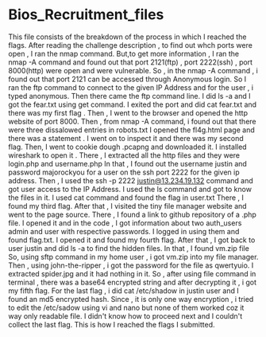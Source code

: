 # Bios_Recruitment_files
This file consists of the breakdown of the process in which I reached the flags.
After reading the challenge description , to find out whch ports were open , I ran the nmap command.
But,to get more information , I ran the nmap -A command and found out that port 2121(ftp) , port 2222(ssh) , port 8000(http) were open and were vulnerable.
So , in the nmap -A command , i found out that port 2121 can be accessed through Anonymous login. So I ran the ftp command to connect to the given IP Address and for the user , i typed anonymous.
Then there came the ftp command line. I did ls -a and I got the fear.txt using get command.
I exited the port and did cat fear.txt and there was my first flag .
Then , I went to the browser and opened the http website of port 8000.
Then , from nmap -A command, i found out that there were three dissalowed entries in robots.txt
I opened the fl4g.html page and there was a statement . I went on to inspect it and there was my second flag.
Then, I went to cookie dough .pcapng and downloaded it.
I installed wireshark to open it .
There , I extracted all the http files and they were login.php and username.php
In that , I found out the username justin and password majorockyou for a user on the ssh port 2222 for the given ip address.
Then , I used the ssh -p 2222 justin@13.234.19.132 command and got user access to the IP Address.
I used the ls command and got to know the files in it.
I used cat command and found the flag in user.txt
There , I found my third flag.
After that , I visited the tiny file manager website and went to the page source.
There , I found a link to github repository of a .php file.
I opened it and in the code , I got information about two auth_users admin and user with respective passwords.
I logged in using them and found flag.txt.
I opened it and found my fourth flag.
After that , I got back to user justin and did ls -a to find the hidden files.
In that , I found vm.zip file
So, using sftp command in my home user , i got vm.zip into my file manager.
Then , using john-the-ripper , i got the password for the file as qwertyuio. I extracted spider.jpg and it had nothing in it.
So , after using file command in terminal , there was a base64 encrypted string and after decrypting it , i got my fifth flag. For the last flag , i did cat /etc/shadow in justin user and I found an md5 encrypted hash.
Since , it is only one way encryption , i tried to edit the /etc/sadow using vi and nano but none of them worked coz it way only readable file.
I didn't know how to proceed next and I couldn't collect the last flag.
This is how I reached the flags I submitted.
